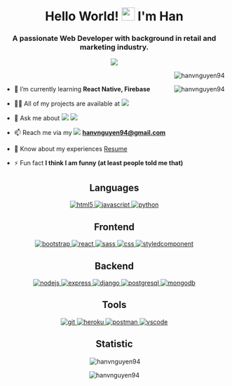 <h1 align="center">Hello World! <img src="https://raw.githubusercontent.com/MartinHeinz/MartinHeinz/master/wave.gif" width="30px"> I'm Han </h1>
<h3 align="center">A passionate Web Developer with background in retail and marketing industry.</h3>

<p align="center"><img src="https://user-images.githubusercontent.com/73920080/124977713-ced9ce80-dffe-11eb-9d2b-e033feb4bbd1.gif" /></p>

<div>
<p align="right"> <img src="https://komarev.com/ghpvc/?username=hanvnguyen94&label=Profile%20views&color=0e75b6&style=flat" alt="hanvnguyen94" /> </p>
<img align="right" src="https://github-readme-stats.vercel.app/api/top-langs?username=hanvnguyen94&show_icons=true&locale=en&layout=compact" alt="hanvnguyen94" />


- 🌱  I’m currently learning **React Native, Firebase**

- 👨‍💻  All of my projects are available at <a href="https://www.hanvsolo.com/"><img src="https://img.shields.io/badge/Portfolio-ff0044?style=for-the-badge" /></a>

- 💬  Ask me about <img src="https://camo.githubusercontent.com/83ad3e186e35214f6f1257fbec7b35a469087282646d7870b7bfac8eb325cf64/68747470733a2f2f696d672e736869656c64732e696f2f62616467652f2d52656163742d3435623864383f7374796c653d666f722d7468652d6261646765266c6f676f3d7265616374266c6f676f436f6c6f723d626c61636b" /> <img src="https://camo.githubusercontent.com/9d07c04bdd98c662d5df9d4e1cc1de8446ffeaebca330feb161f1fb8e1188204/68747470733a2f2f696d672e736869656c64732e696f2f62616467652f4a6176615363726970742d4637444631453f7374796c653d666f722d7468652d6261646765266c6f676f3d6a617661736372697074266c6f676f436f6c6f723d626c61636b" />

- 📫  Reach me via my <img src="https://img.shields.io/badge/Gmail-D14836?style=for-the-badge&logo=gmail&logoColor=white" /> **hanvnguyen94@gmail.com**

- 📄  Know about my experiences [Resume](https://drive.google.com/file/d/1hsoPlK_eS1JaGoNVcxIu4eY9QwrX9NE3/view)

- ⚡ Fun fact **I think I am funny (at least people told me that)**
  
</div>

<h2 align="center">Languages</h2>
<p align="center"><a href="https://www.w3.org/html/" target="_blank"> <img src="https://camo.githubusercontent.com/d63d473e728e20a286d22bb2226a7bf45a2b9ac6c72c59c0e61e9730bfe4168c/68747470733a2f2f696d672e736869656c64732e696f2f62616467652f48544d4c352d4533344632363f7374796c653d666f722d7468652d6261646765266c6f676f3d68746d6c35266c6f676f436f6c6f723d7768697465" alt="html5"/> </a> <a href="https://developer.mozilla.org/en-US/docs/Web/JavaScript" target="_blank"> <img src="https://camo.githubusercontent.com/9d07c04bdd98c662d5df9d4e1cc1de8446ffeaebca330feb161f1fb8e1188204/68747470733a2f2f696d672e736869656c64732e696f2f62616467652f4a6176615363726970742d4637444631453f7374796c653d666f722d7468652d6261646765266c6f676f3d6a617661736372697074266c6f676f436f6c6f723d626c61636b" alt="javascript" /> </a> <a href="https://www.python.org" target="_blank"> <img src="https://img.shields.io/badge/Python-3776AB?style=for-the-badge&logo=python&logoColor=white" alt="python"/> </a>
 </p>

<h2 align="center">Frontend</h2>
<p align="center"> <a href="https://getbootstrap.com" target="_blank"> <img src="https://camo.githubusercontent.com/b13ed67c809178963ce9d538175b02649800772be1ce0cb02da5879e5614e236/68747470733a2f2f696d672e736869656c64732e696f2f62616467652f426f6f7473747261702d3536334437433f7374796c653d666f722d7468652d6261646765266c6f676f3d626f6f747374726170266c6f676f436f6c6f723d7768697465" alt="bootstrap" /> </a> <a href="https://camo.githubusercontent.com/3a0f693cfa032ea4404e8e02d485599bd0d192282b921026e89d271aaa3d7565/68747470733a2f2f696d672e736869656c64732e696f2f62616467652f435353332d3135373242363f7374796c653d666f722d7468652d6261646765266c6f676f3d63737333266c6f676f436f6c6f723d7768697465" alt="css3" /> </a> <a href="https://reactjs.org/" target="_blank"> <img src="https://camo.githubusercontent.com/83ad3e186e35214f6f1257fbec7b35a469087282646d7870b7bfac8eb325cf64/68747470733a2f2f696d672e736869656c64732e696f2f62616467652f2d52656163742d3435623864383f7374796c653d666f722d7468652d6261646765266c6f676f3d7265616374266c6f676f436f6c6f723d626c61636b" alt="react"/> </a> <a href="https://sass-lang.com" target="_blank"> <img src="https://camo.githubusercontent.com/8849f369ac031cc842a4ab4248c7f7db6a4b593cad1f2d1c01d3aeb6f0f8dca7/68747470733a2f2f696d672e736869656c64732e696f2f62616467652f536173732d4343363639393f7374796c653d666f722d7468652d6261646765266c6f676f3d73617373266c6f676f436f6c6f723d7768697465" alt="sass"/> </a> <a href="https://css-tricks.com/" target="_blank"> <img src="https://img.shields.io/badge/CSS3-1572B6?style=for-the-badge&logo=css3&logoColor=white" alt="css"/> </a> </a> <a href="https://styled-components.com/" target="_blank"> <img src="https://img.shields.io/badge/styled--components-DB7093?style=for-the-badge&logo=styled-components&logoColor=white" alt="styledcomponent"/> </a> </p>

<h2 align="center">Backend</h2>
<p align="center"><a href="https://nodejs.org" target="_blank"> <img src="https://camo.githubusercontent.com/93e724d872107154f090ae40b758eb85b741d0b8a7a2c60ea753812f6f2906b1/68747470733a2f2f696d672e736869656c64732e696f2f62616467652f4e6f64656a732d3433383533443f7374796c653d666f722d7468652d6261646765266c6f676f3d6e6f64652e6a73266c6f676f436f6c6f723d7768697465" alt="nodejs"/> </a> <a href="https://expressjs.com" target="_blank"> <img src="https://camo.githubusercontent.com/f080b6b1463570df4b2743e0cbf82f1919c95b24fec04127e0e97e369e215c77/68747470733a2f2f696d672e736869656c64732e696f2f62616467652f2d457870726573734a532d3430344435393f7374796c653d666f722d7468652d6261646765266c6f676f3d65787072657373266c6f676f436f6c6f723d7768697465" alt="express" /> </a> <a href="https://docs.djangoproject.com/en/3.2/" target="_blank"> <img src="https://img.shields.io/badge/Django-092E20?style=for-the-badge&logo=django&logoColor=white" alt="django" /> </a> <a href="https://www.postgresql.org/" target="_blank"> <img src="https://img.shields.io/badge/PostgreSQL-316192?style=for-the-badge&logo=postgresql&logoColor=white" alt="postgresql" /> </a> <a href="https://www.mongodb.com/" target="_blank"> <img src="https://img.shields.io/badge/MongoDB-4EA94B?style=for-the-badge&logo=mongodb&logoColor=white" alt="mongodb" /> </a></p>

<h2 align="center">Tools</h2>
<p align="center"><a href="https://git-scm.com/" target="_blank"> <img src="https://camo.githubusercontent.com/2af26d7dbc35677c3a0984c49d183a61f4deb8e17d9cff6a31006adf84878d68/68747470733a2f2f696d672e736869656c64732e696f2f62616467652f2d4769742d4630353033323f7374796c653d666f722d7468652d6261646765266c6f676f3d676974266c6f676f436f6c6f723d626c61636b" alt="git"/> </a> <a href="https://heroku.com" target="_blank"> <img src="https://camo.githubusercontent.com/a25a6344c15de558df0bd3e43439a950915609c3a43ec81169222c897fbf967f/68747470733a2f2f696d672e736869656c64732e696f2f62616467652f2d4865726f6b752d3433303039383f7374796c653d666f722d7468652d6261646765266c6f676f3d6865726f6b75266c6f676f436f6c6f723d7768697465" alt="heroku"/> </a> <a href="https://postman.com" target="_blank"> <img src="https://camo.githubusercontent.com/4f4653e22e669950f8f6ddaa04abc2f670fa20d5a2cb864dc625f1384921f660/68747470733a2f2f696d672e736869656c64732e696f2f62616467652f2d506f73746d616e2d4444303033313f7374796c653d666f722d7468652d6261646765266c6f676f3d706f73746d616e266c6f676f436f6c6f723d7768697465" alt="postman" /> </a> <a href="https://code.visualstudio.com/" target="_blank"> <img src="https://camo.githubusercontent.com/019e8dcd21ab18c4295e43497c6cee01cd9d0d8576030ec45e9103c3c87e04f2/68747470733a2f2f696d672e736869656c64732e696f2f62616467652f2d5653434f44452d3030374143433f7374796c653d666f722d7468652d6261646765266c6f676f3d76697375616c2d73747564696f2d636f6465266c6f676f436f6c6f723d7768697465" alt="vscode" /> </a> </p>

<h2 align="center">Statistic</h2>

<p align="center">&nbsp;<img align="center" src="https://github-readme-stats.vercel.app/api?username=hanvnguyen94&show_icons=true&locale=en" alt="hanvnguyen94" /></p>

<p align="center"><img align="center" src="https://github-readme-streak-stats.herokuapp.com/?user=hanvnguyen94&" alt="hanvnguyen94" /></p>

